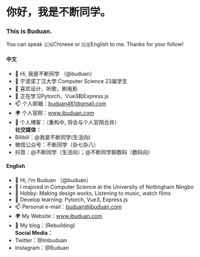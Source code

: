 # 你好，我是不断同学。
### This is Buduan.  
You can speak 🇨🇳Chinese or 🇬🇧English to me.
Thanks for your follow!

#### 中文  
- 👋 Hi, 我是不断同学 （@buduan）
- 🏫 宁波诺丁汉大学 Computer Science 23届学生
- 👀 喜欢设计、听歌，刷电影  
- 🌱 正在学习Pytorch、Vue3和Express.js
- 📫 个人邮箱：buduan461@gmail.com
- 🌍 个人官网：www.ibuduan.com
- 📃 个人博客：（重构中, 将会与个人官网合并）  
**社交媒体：**  
- Bilibili：@我是不断同学(生活向)
- 微信公众号：不断同学（杂七杂八）
- 抖音：@不断同学（生活向）；@不断同学聊数码（数码向）


#### English  
- 👋 Hi, I‘m Buduan （@buduan）
- 🏫 I majored in Computer Science at the University of Nottingham Ningbo
- 👀 Hobby: Making design works, Listening to music, watch films
- 🌱 Develop learning: Pytorch, Vue3, Express.js
- 📫 Personal e-mail：buduan@ibuduan.com  
- 🌍 My Website：www.ibuduan.com  
- 📄 My blog：(Rebuilding)  
**Social Media：**  
- Twitter：@Imbuduan
- Instagram：@Buduan




<!---
buduan/buduan is a ✨ special ✨ repository because its `README.md` (this file) appears on your GitHub profile.
You can click the Preview link to take a look at your changes.
--->
